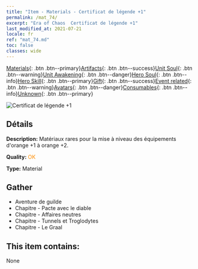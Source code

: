 ```yaml
---
title: "Item - Materials - Certificat de légende +1"
permalink: /mat_74/
excerpt: "Era of Chaos  Certificat de légende +1"
last_modified_at: 2021-07-21
locale: fr
ref: "mat_74.md"
toc: false
classes: wide
---
```

 [Materials](/ItemsFR/){: .btn .btn--primary}[Artifacts](/ItemsFR/Artifacts/){: .btn .btn--success}[Unit Soul](/ItemsFR/UnitSoul/){: .btn .btn--warning}[Unit Awakening](/ItemsFR/UnitAwakening/){: .btn .btn--danger}[Hero Soul](/ItemsFR/HeroSoul/){: .btn .btn--info}[Hero Skill](/ItemsFR/HeroSkill/){: .btn .btn--primary}[Gift](/ItemsFR/Gift/){: .btn .btn--success}[Event related](/ItemsFR/Events/){: .btn .btn--warning}[Avatars](/ItemsFR/Avatars/){: .btn .btn--danger}[Consumables](/ItemsFR/Consumables/){: .btn .btn--info}[Unknown](/ItemsFR/Unknown/){: .btn .btn--primary}

 ![Certificat de légende +1](/images/t/i_cailiao_hexin3.png)

## Détails
 **Description:** Matériaux rares pour la mise à niveau des équipements d'orange +1 à orange +2.

 **Quality:** <span style="color: #FF8C00">OK</span>

 **Type:** Material

## Gather

*    Aventure de guilde 
*    Chapitre - Pacte avec le diable 
*    Chapitre - Affaires neutres 
*    Chapitre - Tunnels et Troglodytes 
*    Chapitre - Le Graal 

## This item contains:

  None

